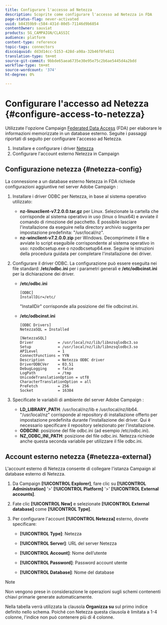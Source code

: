 ```yaml
---
title: Configurare l'accesso ad Netezza
description: Scoprite come configurare l'accesso ad Netezza in FDA
page-status-flag: never-activated
uuid: b84359b9-c584-431d-80d5-71146d9b6854
contentOwner: sauviat
products: SG_CAMPAIGN/CLASSIC
audience: platform
content-type: reference
topic-tags: connectors
discoiquuid: dd3d14cc-5153-428d-a98a-32b46f0fe811
translation-type: tm+mt
source-git-commit: 9bbde65aea6735e30e95e75c2b6ae5445d4a2bdd
workflow-type: tm+mt
source-wordcount: '374'
ht-degree: 0%

---
```



# Configurare l&#39;accesso ad Netezza {#configure-access-to-netezza}

Utilizzate l&#39;opzione Campaign [Federated Data Access](../../installation/using/about-fda.md) (FDA) per elaborare le informazioni memorizzate in un database esterno. Seguite i passaggi riportati di seguito per configurare l&#39;accesso ad Netezza.

1. Installare e configurare i driver [Netezza](#netezza-config)
1. Configurare l&#39;account [](#netezza-external) esterno Netezza in Campaign

## Configurazione netezza {#netezza-config}

La connessione a un database esterno Netezza in FDA richiede configurazioni aggiuntive nel server Adobe Campaign :

1. Installare i driver ODBC per Netezza, in base al sistema operativo utilizzato:

   * **nz-linuxclient-v7.2.0.0.tar.gz** per Linux. Selezionate la cartella che corrisponde al sistema operativo in uso (linux o linux64) e avviate il comando di rimozione del pacchetto. È possibile lasciare l&#39;installazione da eseguire nella directory archivio suggerita per impostazione predefinita: &quot;/usr/local/nz&quot;.
   * **nz-winclient-v7.2.0.0.zip** per Windows. Decomprimete il file e avviate lo script eseguibile corrispondente al sistema operativo in uso: nzodbcsetup.exe o nzodbcsetup64.exe. Seguire le istruzioni della procedura guidata per completare l&#39;installazione dei driver.

1. Configurare il driver ODBC. La configurazione può essere eseguita nei file standard: **/etc/odbc.ini** per i parametri generali e **/etc/odbcinst.ini** per la dichiarazione dei driver.

   * **/etc/odbc.ini**

      ```
      [ODBC]
      InstallDir=/etc/
      ```

      &quot;InstallDir&quot; corrisponde alla posizione del file odbcinst.ini.

   * **/etc/odbcinst.ini**

      ```
      [ODBC Drivers]
      NetezzaSQL = Installed
      
      [NetezzaSQL]
      Driver           = /usr/local/nz/lib/libnzsqlodbc3.so
      Setup            = /usr/local/nz/lib/libnzsqlodbc3.so
      APILevel         = 1
      ConnectFunctions = YYN
      Description      = Netezza ODBC driver
      DriverODBCVer    = 03.51
      DebugLogging     = false
      LogPath          = /tmp
      UnicodeTranslationOption = utf8
      CharacterTranslationOption = all
      PreFetch         = 256
      Socket           = 16384
      ```

1. Specificate le variabili di ambiente del server Adobe Campaign :

   * **LD_LIBRARY_PATH**: /usr/local/nz/lib e /usr/local/nz/lib64. &quot;/usr/local/nz&quot; corrisponde al repository di installazione offerto per impostazione predefinita durante l&#39;installazione dei driver. Qui è necessario specificare il repository selezionato per l&#39;installazione.
   * **ODBCINI**: posizione del file odbc.ini (ad esempio /etc/odbc.ini).
   * **NZ_ODBC_INI_PATH**: posizione del file odbc.ini. Netezza richiede anche questa seconda variabile per utilizzare il file odbc.ini.

## Account esterno netezza {#netezza-external}

L&#39;account esterno di Netezza consente di collegare l&#39;istanza Campaign al database esterno di Netezza.

1. Da Campaign **[!UICONTROL Explorer]**, fare clic su **[!UICONTROL Administration]** &#39;>&#39; **[!UICONTROL Platform]** &#39;>&#39; **[!UICONTROL External accounts]**.

1. Fate clic **[!UICONTROL New]** e selezionate **[!UICONTROL External database]** come **[!UICONTROL Type]**.

1. Per configurare l&#39;account **[!UICONTROL Netezza]** esterno, dovete specificare:

   * **[!UICONTROL Type]**: Netezza

   * **[!UICONTROL Server]**: URL del server Netezza

   * **[!UICONTROL Account]**: Nome dell’utente

   * **[!UICONTROL Password]**: Password account utente

   * **[!UICONTROL Database]**: Nome del database

>[!NOTE]
>
>Non vengono prese in considerazione le operazioni sugli schemi contenenti chiavi primarie generate automaticamente.
>
>Nella tabella verrà utilizzata la clausola **Organizza su** sul primo indice definito nello schema. Poiché con Netezza questa clausola è limitata a 1-4 colonne, l&#39;indice non può contenere più di 4 colonne.
